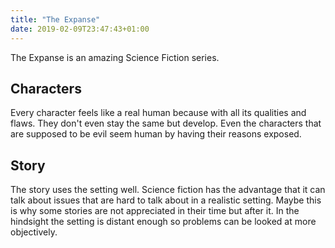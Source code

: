 ```yaml
---
title: "The Expanse"
date: 2019-02-09T23:47:43+01:00
---
```


The Expanse is an amazing Science Fiction series.

## Characters

Every character feels like a real human because with all its qualities and flaws.
They don't even stay the same but develop.
Even the characters that are supposed to be evil seem human by having their reasons exposed.

## Story

The story uses the setting well.
Science fiction has the advantage that it can talk about issues that are hard to talk about in a realistic setting.
Maybe this is why some stories are not appreciated in their time but after it.
In the hindsight the setting is distant enough so problems can be looked at more objectively.
